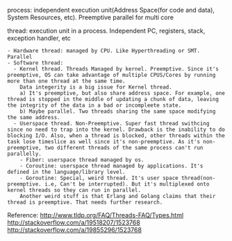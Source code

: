 
process:
    independent execution unit(Address Space(for code and data), System Resources, etc). Preemptive
    parallel for multi core


thread:
    execution unit in a process. Independent PC, registers, stack, exception handler, etc

    - Hardware thread: managed by CPU. Like Hyperthreading or SMT. Parallel
    - Software thread:
      - Kernel thread. Threads Managed by kernel. Preemptive. Since it's preemptive, OS can take advantage of multiple CPUS/Cores by running more than one thread at the same time.
        Data integerity is a big issue for Kernel thread.
        a) It's preemptive, but also share address space. For example, one thread is stopped in the middle of updating a chunk of data, leaving the integrity of the data in a bad or incompleete state.
        b) Maybe parallel. Two threads sharing the same space modifying the same address.
      - Userspace thread. Non-Preemptive. Super fast thread swithcing since no need to trap into the kernel. Drawback is the inability to do blocking I/O. Also, when a thread is blocked, other threads within the task lose timeslice as well since it's non-preemptive. As it's non-preemptive, two different threads of the same process can't run parallelly.
        - Fiber: userspace thread managed by os.
        - Coroutine: userspace thread managed by applications. It's defined in the language/library level.
        - Goroutine: Special, weird thread. It's user space thread(non-preemptive. i.e, Can't be interrupted). But it's multiplexed onto kernel threads so they can run in parallel.
        Another weird stuff is that Erlang and Golang claims that their thread is preemptive. That needs further research.


Reference:
  http://www.tldp.org/FAQ/Threads-FAQ/Types.html
  http://stackoverflow.com/a/19518207/1523768
  http://stackoverflow.com/a/19855296/1523768
